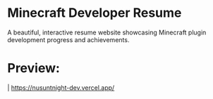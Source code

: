 # Minecraft Developer Resume

A beautiful, interactive resume website showcasing Minecraft plugin development progress and achievements.

# Preview: 

| https://nusuntnight-dev.vercel.app/
